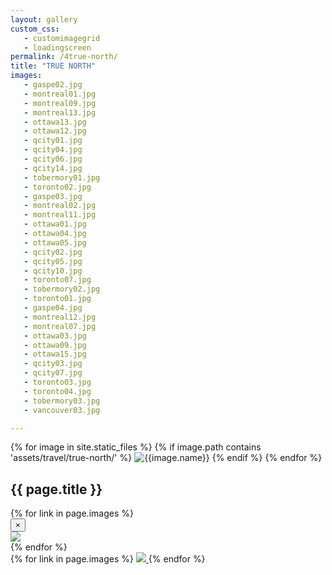 ```yaml
---
layout: gallery
custom_css:
   - customimagegrid
   - loadingscreen
permalink: /4true-north/
title: "TRUE NORTH"
images:
   - gaspe02.jpg
   - montreal01.jpg
   - montreal09.jpg
   - montreal13.jpg
   - ottawa13.jpg
   - ottawa12.jpg
   - qcity01.jpg
   - qcity04.jpg
   - qcity06.jpg
   - qcity14.jpg
   - tobermory01.jpg
   - toronto02.jpg
   - gaspe03.jpg
   - montreal02.jpg
   - montreal11.jpg
   - ottawa01.jpg
   - ottawa04.jpg
   - ottawa05.jpg
   - qcity02.jpg
   - qcity05.jpg
   - qcity10.jpg
   - toronto07.jpg
   - tobermory02.jpg
   - toronto01.jpg
   - gaspe04.jpg
   - montreal12.jpg   
   - montreal07.jpg
   - ottawa03.jpg
   - ottawa09.jpg
   - ottawa15.jpg
   - qcity03.jpg
   - qcity07.jpg
   - toronto03.jpg
   - toronto04.jpg
   - tobermory03.jpg
   - vancouver03.jpg

---
```


<section class="mobile-photos">
{% for image in site.static_files %}
	{% if image.path contains 'assets/travel/true-north/' %}
		<img src="{{image.path}}" alt="{{image.name}}" id="index{{forloop.index}}" class="mobile-photos mobile-noclick"/>
	{% endif %}
{% endfor %}
</section>
<section id="modal">
	<h1> {{ page.title }} </h1>
	{% for link in page.images %}
	    <div class="modal fade" tabindex="-1" role="dialog" id="index{{forloop.index}}">
		  <div class="modal-dialog modal-lg">
		    <div class="modal-content">
			    <div class="modal-header">
			        <button type="button" class="close" data-dismiss="modal" aria-label="Close"><span aria-hidden="true">&times;</span></button>
			    </div>
				<img src="/assets/travel/true-north
		/{{ link }}" id="{{image.path}}"/>
			</div><!-- /.modal-content -->
		  </div><!-- /.modal-dialog -->
		</div><!-- /.modal -->
	{% endfor %}
</section>
<section id="photos" class ="photos">
{% for link in page.images %}
    <a href="#index{{forloop.index}}" data-toggle="modal" data-target="#index{{forloop.index}}" class="mobile-noclick">
		<img src="/assets/travel/true-north
/{{ link }}" id="index{{forloop.index}}"/>
	</a>
	{% endfor %}
</section>